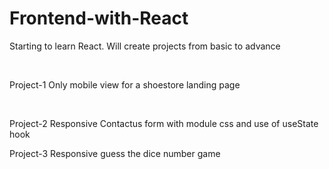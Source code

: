 # Frontend-with-React
<p>Starting to learn React. Will create projects from basic to advance</p> <br>
<p>Project-1 Only mobile view for a shoestore landing page</p><br>
<p>Project-2 Responsive Contactus form with module css and use of useState hook</p>
<p>Project-3 Responsive guess the dice number game</p>
